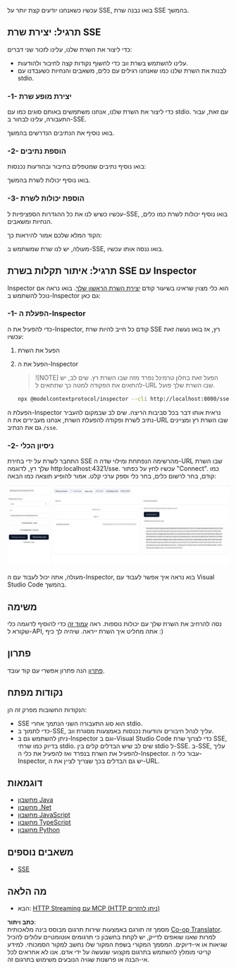 <!--
CO_OP_TRANSLATOR_METADATA:
{
  "original_hash": "3dd2f1e39277c31b0e57e29d165354d6",
  "translation_date": "2025-06-13T00:23:13+00:00",
  "source_file": "03-GettingStarted/05-sse-server/README.md",
  "language_code": "he"
}
-->
עכשיו כשאנחנו יודעים קצת יותר על SSE, בואו נבנה שרת SSE בהמשך.

## תרגיל: יצירת שרת SSE

כדי ליצור את השרת שלנו, עלינו לזכור שני דברים:

- עלינו להשתמש בשרת ווב כדי לחשוף נקודות קצה לחיבור ולהודעות.
- לבנות את השרת שלנו כמו שאנחנו רגילים עם כלים, משאבים והנחיות כשעבדנו עם stdio.

### -1- יצירת מופע שרת

כדי ליצור את השרת שלנו, אנחנו משתמשים באותם סוגים כמו עם stdio. עם זאת, עבור התעבורה, עלינו לבחור ב-SSE.

בואו נוסיף את הנתיבים הנדרשים בהמשך.

### -2- הוספת נתיבים

בואו נוסיף נתיבים שמטפלים בחיבור ובהודעות נכנסות:

בואו נוסיף יכולות לשרת בהמשך.

### -3- הוספת יכולות לשרת

עכשיו כשיש לנו את כל ההגדרות הספציפיות ל-SSE, בואו נוסיף יכולות לשרת כמו כלים, הנחיות ומשאבים.

הקוד המלא שלכם אמור להיראות כך:

מעולה, יש לנו שרת שמשתמש ב-SSE, בואו ננסה אותו עכשיו.

## תרגיל: איתור תקלות בשרת SSE עם Inspector

Inspector הוא כלי מצוין שראינו בשיעור קודם [יצירת השרת הראשון שלך](/03-GettingStarted/01-first-server/README.md). בואו נראה אם נוכל להשתמש ב-Inspector גם כאן:

### -1- הפעלת ה-Inspector

כדי להפעיל את ה-Inspector, קודם כל חייב להיות שרת SSE רץ, אז בואו נעשה זאת עכשיו:

1. הפעל את השרת

1. הפעל את ה-Inspector

    > ![NOTE]
    > הפעל זאת בחלון טרמינל נפרד מזה שבו השרת רץ. שים לב, יש להתאים את הפקודה למטה כך שתתאים ל-URL שבו השרת שלך פועל.

    ```sh
    npx @modelcontextprotocol/inspector --cli http://localhost:8000/sse --method tools/list
    ```

הפעלת ה-Inspector נראית אותו דבר בכל סביבות הריצה. שים לב שבמקום להעביר נתיב לשרת ופקודה להפעלת השרת, אנחנו מעבירים את ה-URL שבו השרת רץ ומציינים גם את הנתיב `/sse`.

### -2- ניסיון הכלי

התחבר לשרת על ידי בחירת SSE מהרשימה הנפתחת ומילוי שדה ה-URL שבו השרת שלך רץ, לדוגמה http:localhost:4321/sse. עכשיו לחץ על כפתור "Connect". כמו קודם, בחר לרשום כלים, בחר כלי וספק ערכי קלט. אמור להופיע תוצאה כמו הבאה:

![SSE Server running in inspector](../../../../translated_images/sse-inspector.d86628cc597b8fae807a31d3d6837842f5f9ee1bcc6101013fa0c709c96029ad.he.png)

מעולה, אתה יכול לעבוד עם ה-Inspector, בוא נראה איך אפשר לעבוד עם Visual Studio Code בהמשך.

## משימה

נסה להרחיב את השרת שלך עם יכולות נוספות. ראה [עמוד זה](https://api.chucknorris.io/) כדי להוסיף לדוגמה כלי שקורא ל-API, אתה מחליט איך השרת ייראה. שיהיה לך כיף :)

## פתרון

[פתרון](./solution/README.md) הנה פתרון אפשרי עם קוד עובד.

## נקודות מפתח

הנקודות החשובות מפרק זה הן:

- SSE הוא סוג התעבורה השני הנתמך אחרי stdio.
- כדי לתמוך ב-SSE, עליך לנהל חיבורים והודעות נכנסות באמצעות מסגרת ווב.
- ניתן להשתמש גם ב-Inspector וגם ב-Visual Studio Code כדי לצרוך שרת SSE, בדיוק כמו שרתי stdio. שים לב שיש הבדלים קלים בין stdio ל-SSE. ב-SSE, עליך להפעיל את השרת בנפרד ואז להפעיל את כלי ה-Inspector. עבור כלי ה-Inspector, יש גם הבדלים בכך שצריך לציין את ה-URL.

## דוגמאות

- [מחשבון Java](../samples/java/calculator/README.md)
- [מחשבון .Net](../../../../03-GettingStarted/samples/csharp)
- [מחשבון JavaScript](../samples/javascript/README.md)
- [מחשבון TypeScript](../samples/typescript/README.md)
- [מחשבון Python](../../../../03-GettingStarted/samples/python)

## משאבים נוספים

- [SSE](https://developer.mozilla.org/en-US/docs/Web/API/Server-sent_events)

## מה הלאה

- הבא: [HTTP Streaming עם MCP (HTTP ניתן להזרים)](/03-GettingStarted/06-http-streaming/README.md)

**כתב ויתור**:  
מסמך זה תורגם באמצעות שירות תרגום מבוסס בינה מלאכותית [Co-op Translator](https://github.com/Azure/co-op-translator). למרות שאנו שואפים לדייק, יש לקחת בחשבון כי תרגומים אוטומטיים עלולים להכיל שגיאות או אי-דיוקים. המסמך המקורי בשפת המקור שלו נחשב למקור הסמכותי. למידע קריטי מומלץ להשתמש בתרגום מקצועי שנעשה על ידי אדם. אנו לא אחראים לכל אי-הבנה או פרשנות שגויה הנובעים משימוש בתרגום זה.
